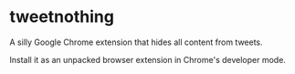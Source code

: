 # tweetnothing
A silly Google Chrome extension that hides all content from tweets.

Install it as an unpacked browser extension in Chrome's developer mode.

